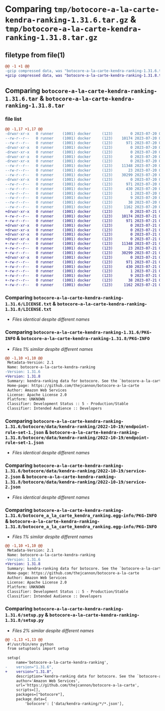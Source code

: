 # Comparing `tmp/botocore-a-la-carte-kendra-ranking-1.31.6.tar.gz` & `tmp/botocore-a-la-carte-kendra-ranking-1.31.8.tar.gz`

## filetype from file(1)

```diff
@@ -1 +1 @@
-gzip compressed data, was "botocore-a-la-carte-kendra-ranking-1.31.6.tar", last modified: Thu Jul 20 01:20:25 2023, max compression
+gzip compressed data, was "botocore-a-la-carte-kendra-ranking-1.31.8.tar", last modified: Fri Jul 21 01:21:34 2023, max compression
```

## Comparing `botocore-a-la-carte-kendra-ranking-1.31.6.tar` & `botocore-a-la-carte-kendra-ranking-1.31.8.tar`

### file list

```diff
@@ -1,17 +1,17 @@
-drwxr-xr-x   0 runner    (1001) docker     (123)        0 2023-07-20 01:20:25.374727 botocore-a-la-carte-kendra-ranking-1.31.6/
--rw-r--r--   0 runner    (1001) docker     (123)    10174 2023-07-20 01:20:25.000000 botocore-a-la-carte-kendra-ranking-1.31.6/LICENSE.txt
--rw-r--r--   0 runner    (1001) docker     (123)      971 2023-07-20 01:20:25.374727 botocore-a-la-carte-kendra-ranking-1.31.6/PKG-INFO
-drwxr-xr-x   0 runner    (1001) docker     (123)        0 2023-07-20 01:20:25.374727 botocore-a-la-carte-kendra-ranking-1.31.6/botocore/
-drwxr-xr-x   0 runner    (1001) docker     (123)        0 2023-07-20 01:20:25.374727 botocore-a-la-carte-kendra-ranking-1.31.6/botocore/data/
-drwxr-xr-x   0 runner    (1001) docker     (123)        0 2023-07-20 01:20:25.374727 botocore-a-la-carte-kendra-ranking-1.31.6/botocore/data/kendra-ranking/
-drwxr-xr-x   0 runner    (1001) docker     (123)        0 2023-07-20 01:20:25.374727 botocore-a-la-carte-kendra-ranking-1.31.6/botocore/data/kendra-ranking/2022-10-19/
--rw-r--r--   0 runner    (1001) docker     (123)    11348 2023-07-20 01:19:55.000000 botocore-a-la-carte-kendra-ranking-1.31.6/botocore/data/kendra-ranking/2022-10-19/endpoint-rule-set-1.json
--rw-r--r--   0 runner    (1001) docker     (123)       23 2023-07-20 01:19:55.000000 botocore-a-la-carte-kendra-ranking-1.31.6/botocore/data/kendra-ranking/2022-10-19/paginators-1.json
--rw-r--r--   0 runner    (1001) docker     (123)    30299 2023-07-20 01:19:55.000000 botocore-a-la-carte-kendra-ranking-1.31.6/botocore/data/kendra-ranking/2022-10-19/service-2.json
-drwxr-xr-x   0 runner    (1001) docker     (123)        0 2023-07-20 01:20:25.374727 botocore-a-la-carte-kendra-ranking-1.31.6/botocore_a_la_carte_kendra_ranking.egg-info/
--rw-r--r--   0 runner    (1001) docker     (123)      971 2023-07-20 01:20:25.000000 botocore-a-la-carte-kendra-ranking-1.31.6/botocore_a_la_carte_kendra_ranking.egg-info/PKG-INFO
--rw-r--r--   0 runner    (1001) docker     (123)      430 2023-07-20 01:20:25.000000 botocore-a-la-carte-kendra-ranking-1.31.6/botocore_a_la_carte_kendra_ranking.egg-info/SOURCES.txt
--rw-r--r--   0 runner    (1001) docker     (123)        1 2023-07-20 01:20:25.000000 botocore-a-la-carte-kendra-ranking-1.31.6/botocore_a_la_carte_kendra_ranking.egg-info/dependency_links.txt
--rw-r--r--   0 runner    (1001) docker     (123)        9 2023-07-20 01:20:25.000000 botocore-a-la-carte-kendra-ranking-1.31.6/botocore_a_la_carte_kendra_ranking.egg-info/top_level.txt
--rw-r--r--   0 runner    (1001) docker     (123)       38 2023-07-20 01:20:25.374727 botocore-a-la-carte-kendra-ranking-1.31.6/setup.cfg
--rw-r--r--   0 runner    (1001) docker     (123)     1162 2023-07-20 01:20:25.000000 botocore-a-la-carte-kendra-ranking-1.31.6/setup.py
+drwxr-xr-x   0 runner    (1001) docker     (123)        0 2023-07-21 01:21:34.779167 botocore-a-la-carte-kendra-ranking-1.31.8/
+-rw-r--r--   0 runner    (1001) docker     (123)    10174 2023-07-21 01:21:34.000000 botocore-a-la-carte-kendra-ranking-1.31.8/LICENSE.txt
+-rw-r--r--   0 runner    (1001) docker     (123)      971 2023-07-21 01:21:34.779167 botocore-a-la-carte-kendra-ranking-1.31.8/PKG-INFO
+drwxr-xr-x   0 runner    (1001) docker     (123)        0 2023-07-21 01:21:34.779167 botocore-a-la-carte-kendra-ranking-1.31.8/botocore/
+drwxr-xr-x   0 runner    (1001) docker     (123)        0 2023-07-21 01:21:34.779167 botocore-a-la-carte-kendra-ranking-1.31.8/botocore/data/
+drwxr-xr-x   0 runner    (1001) docker     (123)        0 2023-07-21 01:21:34.779167 botocore-a-la-carte-kendra-ranking-1.31.8/botocore/data/kendra-ranking/
+drwxr-xr-x   0 runner    (1001) docker     (123)        0 2023-07-21 01:21:34.779167 botocore-a-la-carte-kendra-ranking-1.31.8/botocore/data/kendra-ranking/2022-10-19/
+-rw-r--r--   0 runner    (1001) docker     (123)    11348 2023-07-21 01:21:06.000000 botocore-a-la-carte-kendra-ranking-1.31.8/botocore/data/kendra-ranking/2022-10-19/endpoint-rule-set-1.json
+-rw-r--r--   0 runner    (1001) docker     (123)       23 2023-07-21 01:21:06.000000 botocore-a-la-carte-kendra-ranking-1.31.8/botocore/data/kendra-ranking/2022-10-19/paginators-1.json
+-rw-r--r--   0 runner    (1001) docker     (123)    30299 2023-07-21 01:21:06.000000 botocore-a-la-carte-kendra-ranking-1.31.8/botocore/data/kendra-ranking/2022-10-19/service-2.json
+drwxr-xr-x   0 runner    (1001) docker     (123)        0 2023-07-21 01:21:34.779167 botocore-a-la-carte-kendra-ranking-1.31.8/botocore_a_la_carte_kendra_ranking.egg-info/
+-rw-r--r--   0 runner    (1001) docker     (123)      971 2023-07-21 01:21:34.000000 botocore-a-la-carte-kendra-ranking-1.31.8/botocore_a_la_carte_kendra_ranking.egg-info/PKG-INFO
+-rw-r--r--   0 runner    (1001) docker     (123)      430 2023-07-21 01:21:34.000000 botocore-a-la-carte-kendra-ranking-1.31.8/botocore_a_la_carte_kendra_ranking.egg-info/SOURCES.txt
+-rw-r--r--   0 runner    (1001) docker     (123)        1 2023-07-21 01:21:34.000000 botocore-a-la-carte-kendra-ranking-1.31.8/botocore_a_la_carte_kendra_ranking.egg-info/dependency_links.txt
+-rw-r--r--   0 runner    (1001) docker     (123)        9 2023-07-21 01:21:34.000000 botocore-a-la-carte-kendra-ranking-1.31.8/botocore_a_la_carte_kendra_ranking.egg-info/top_level.txt
+-rw-r--r--   0 runner    (1001) docker     (123)       38 2023-07-21 01:21:34.779167 botocore-a-la-carte-kendra-ranking-1.31.8/setup.cfg
+-rw-r--r--   0 runner    (1001) docker     (123)     1162 2023-07-21 01:21:34.000000 botocore-a-la-carte-kendra-ranking-1.31.8/setup.py
```

### Comparing `botocore-a-la-carte-kendra-ranking-1.31.6/LICENSE.txt` & `botocore-a-la-carte-kendra-ranking-1.31.8/LICENSE.txt`

 * *Files identical despite different names*

### Comparing `botocore-a-la-carte-kendra-ranking-1.31.6/PKG-INFO` & `botocore-a-la-carte-kendra-ranking-1.31.8/PKG-INFO`

 * *Files 1% similar despite different names*

```diff
@@ -1,10 +1,10 @@
 Metadata-Version: 2.1
 Name: botocore-a-la-carte-kendra-ranking
-Version: 1.31.6
+Version: 1.31.8
 Summary: kendra-ranking data for botocore. See the `botocore-a-la-carte` package for more info.
 Home-page: https://github.com/thejcannon/botocore-a-la-carte
 Author: Amazon Web Services
 License: Apache License 2.0
 Platform: UNKNOWN
 Classifier: Development Status :: 5 - Production/Stable
 Classifier: Intended Audience :: Developers
```

### Comparing `botocore-a-la-carte-kendra-ranking-1.31.6/botocore/data/kendra-ranking/2022-10-19/endpoint-rule-set-1.json` & `botocore-a-la-carte-kendra-ranking-1.31.8/botocore/data/kendra-ranking/2022-10-19/endpoint-rule-set-1.json`

 * *Files identical despite different names*

### Comparing `botocore-a-la-carte-kendra-ranking-1.31.6/botocore/data/kendra-ranking/2022-10-19/service-2.json` & `botocore-a-la-carte-kendra-ranking-1.31.8/botocore/data/kendra-ranking/2022-10-19/service-2.json`

 * *Files identical despite different names*

### Comparing `botocore-a-la-carte-kendra-ranking-1.31.6/botocore_a_la_carte_kendra_ranking.egg-info/PKG-INFO` & `botocore-a-la-carte-kendra-ranking-1.31.8/botocore_a_la_carte_kendra_ranking.egg-info/PKG-INFO`

 * *Files 1% similar despite different names*

```diff
@@ -1,10 +1,10 @@
 Metadata-Version: 2.1
 Name: botocore-a-la-carte-kendra-ranking
-Version: 1.31.6
+Version: 1.31.8
 Summary: kendra-ranking data for botocore. See the `botocore-a-la-carte` package for more info.
 Home-page: https://github.com/thejcannon/botocore-a-la-carte
 Author: Amazon Web Services
 License: Apache License 2.0
 Platform: UNKNOWN
 Classifier: Development Status :: 5 - Production/Stable
 Classifier: Intended Audience :: Developers
```

### Comparing `botocore-a-la-carte-kendra-ranking-1.31.6/setup.py` & `botocore-a-la-carte-kendra-ranking-1.31.8/setup.py`

 * *Files 2% similar despite different names*

```diff
@@ -1,13 +1,13 @@
 #!/usr/bin/env python
 from setuptools import setup
 
 setup(
     name='botocore-a-la-carte-kendra-ranking',
-    version="1.31.6",
+    version="1.31.8",
     description='kendra-ranking data for botocore. See the `botocore-a-la-carte` package for more info.',
     author='Amazon Web Services',
     url='https://github.com/thejcannon/botocore-a-la-carte',
     scripts=[],
     packages=["botocore"],
     package_data={
         'botocore': ['data/kendra-ranking/*/*.json'],
```

